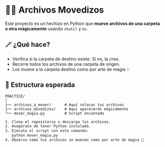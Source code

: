 # 🧙‍♂️ Archivos Movedizos

Este proyecto es un hechizo en Python que **mueve archivos de una carpeta a otra mágicamente** usando `shutil` y `os`.

## 🪄 ¿Qué hace?

- Verifica si la carpeta de destino existe. Si no, la crea.
- Recorre todos los archivos de una carpeta de origen.
- Los mueve a la carpeta destino como por arte de magia ✨

## 📁 Estructura esperada

```text
PRACTICE/
│
├── archivos_a_mover/      # Aquí colocas tus archivos
├── archivos_movedizos/    # Aquí aparecerán mágicamente
└── mover_magia.py         # Script encantado
```

```bash
1. Clona el repositorio o descarga los archivos.
2. Asegúrate de tener Python instalado.
3. Ejecuta el script con este comando:
   python mover_magia.py
4. Observa cómo tus archivos se mueven como por arte de magia 🔮
```
